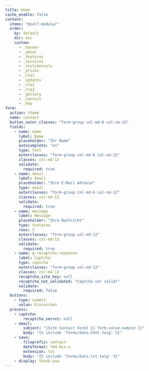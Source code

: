 ```yaml
---
title: Home
cache_enable: false
content:
  items: "@self.modular"
  order:
    by: default
    dir: asc
    custom:
      - _banner
      - _about
      - _features
      - _services
      - _testimonials
      - _prices
      - _cta1
      - _updates
      - _cta2
      - _cta3
      - _gallery
      - _contact
      - _map
form:
  action: /home
  name: contact
  button_outer_classes: "form-group col-md-6 col-sm-12"
  fields:
    - name: name
      label: Name
      placeholder: "Ihr Name"
      autocomplete: "on"
      type: text
      outerclasses: "form-group col-md-6 col-sm-12"
      classes: col-md-12
      validate:
        required: true
    - name: email
      label: Email
      placeholder: "Ihre E-Mail Adresse"
      type: email
      outerclasses: "form-group col-md-6 col-sm-12"
      classes: col-md-12
      validate:
        required: true
    - name: message
      label: Message
      placeholder: "Ihre Nachricht"
      type: textarea
      rows: 5
      outerclasses: "form-group col-md-12"
      classes: col-md-12
      validate:
        required: true
    - name: g-recaptcha-response
      label: Captcha
      type: captcha
      outerclasses: "form-group col-md-12"
      classes: col-md-12
      recaptcha_site_key: null
      recaptcha_not_validated: "Captcha not valid!"
      validate:
        required: false
  buttons:
    - type: submit
      value: Einreichen
  process:
    - captcha:
        recaptcha_secret: null
    - email:
        subject: "[Site Contact Form] {{ form.value.name|e }}"
        body: "{% include 'forms/data.html.twig' %}"
    - save:
        fileprefix: contact-
        dateformat: Ymd-His-u
        extension: txt
        body: "{% include 'forms/data.txt.twig' %}"
    - display: thank-you
---
```

